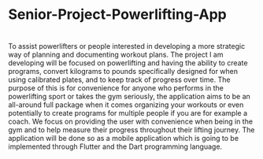 # Senior-Project-Powerlifting-App

#
  To assist powerlifters or people interested in developing a more strategic way of planning and documenting workout plans. The project I am developing will be focused on powerlifting and having the ability to create programs, convert kilograms to pounds specifically designed for when using calibrated plates, and to keep track of progress over time. The purpose of this is for convenience for anyone who performs in the powerlifting sport or takes the gym seriously, the application aims to be an all-around full package when it comes organizing your workouts or even potentially to create programs for multiple people if you are for example a coach. We focus on providing the user with convenience when being in the gym and to help measure their progress throughout their lifting journey. The application will be done so as a mobile application which is going to be implemented through Flutter and the Dart programming language.
